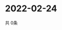 # 2022-02-24
  共 0条

  <!-- BEGIN -->
  <!-- 最后更新时间Thu Feb 24 2022 00:24:47 GMT+0000 (Coordinated Universal Time) -->
  
  <!-- END -->
  
  